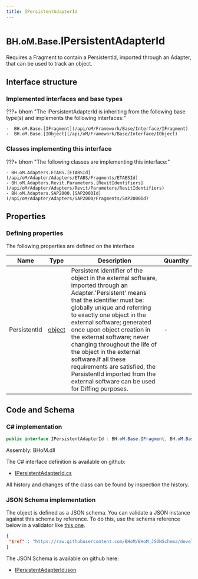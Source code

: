 ```yaml
---
title: IPersistentAdapterId
---
```


# <small>BH.oM.Base.</small>**IPersistentAdapterId**

Requires a Fragment to contain a PersistentId, imported through an Adapter, that can be used to track an object.

## Interface structure

### Implemented interfaces and base types

???+ bhom "The IPersistentAdapterId is inheriting from the following base type(s) and implements the following interfaces:"

    -  BH.oM.Base.[IFragment](/api/oM/Framework/Base/Interface/IFragment)
    -  BH.oM.Base.[IObject](/api/oM/Framework/Base/Interface/IObject)


### Classes implementing this interface

???+ bhom "The following classes are implementing this interface:"

    - BH.oM.Adapters.ETABS.[ETABSId](/api/oM/Adapter/Adapters/ETABS/Fragments/ETABSId)
    - BH.oM.Adapters.Revit.Parameters.[RevitIdentifiers](/api/oM/Adapter/Adapters/Revit/Parameters/RevitIdentifiers)
    - BH.oM.Adapters.SAP2000.[SAP2000Id](/api/oM/Adapter/Adapters/SAP2000/Fragments/SAP2000Id)


## Properties



### Defining properties

The following properties are defined on the interface

| Name             | Type             | Description      | Quantity         |
|------------------|------------------|------------------|------------------|
| PersistentId | [object](https://learn.microsoft.com/en-us/dotnet/api/System.Object?view=netstandard-2.0) | Persistent identifier of the object in the external software, imported through an Adapter.'Persistent' means that the identifier must be: globally unique and referring to exactly one object in the external software; generated once upon object creation in the external software; never changing throughout the life of the object in the external software.If all these requirements are satisfied, the PersistentId imported from the external software can be used for Diffing purposes. | - |


## Code and Schema

### C# implementation

``` C# title="C#"
public interface IPersistentAdapterId : BH.oM.Base.IFragment, BH.oM.Base.IObject
```

Assembly: BHoM.dll

The C# interface definition is available on github:

- [IPersistentAdapterId.cs](https://github.com/BHoM/BHoM/blob/develop/BHoM/Interface\IPersistentAdapterId.cs)

All history and changes of the class can be found by inspection the history.
### JSON Schema implementation

The object is defined as a JSON schema. You can validate a JSON instance against this schema by reference. To do this, use the schema reference below in a validator like [this one](https://www.jsonschemavalidator.net/).

``` json title="JSON Schema"
{
 "$ref" : "https://raw.githubusercontent.com/BHoM/BHoM_JSONSchema/develop/BHoM/IPersistentAdapterId.json"
}
```

The JSON Schema is available on github here:

- [IPersistentAdapterId.json](https://github.com/BHoM/BHoM_JSONSchema/blob/develop/BHoM/IPersistentAdapterId.json)
